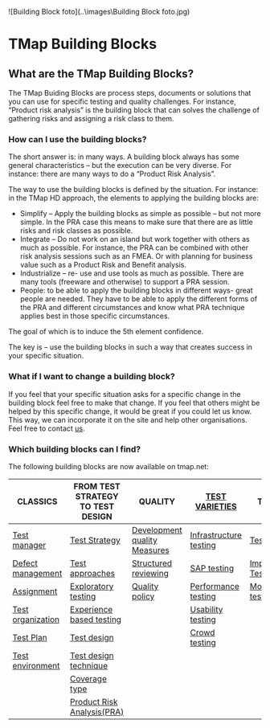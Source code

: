 ![Building Block foto](..\images\Building Block foto.jpg)

# TMap Building Blocks

## What are the TMap Building Blocks?

The TMap Buiding Blocks are process steps, documents or solutions that you can use for specific testing and quality challenges. For instance, “Product risk analysis” is the building block that can solves the challenge of gathering risks and assigning a risk class to them.

### How can I use the building blocks?

The short answer is: in many ways. A building block always has some general characteristics – but the execution can be very diverse. For instance: there are many ways to do a “Product Risk Analysis”.

The way to use the building blocks is defined by the situation. For instance: in the TMap HD approach, the elements to applying the building blocks are:

- Simplify – Apply the building blocks as simple as possible – but not more simple. In the PRA case this means to make sure that there are as little risks and risk classes as possible.
- Integrate – Do not work on an island but work together with others as much as possible. For instance, the PRA can be combined with other risk analysis sessions such as an FMEA. Or with planning for business value such as a Product Risk and Benefit analysis.
- Industrialize – re- use and use tools as much as possible. There are many tools (freeware and otherwise) to support a PRA session.
- People: to be able to apply the building blocks in different ways- great people are needed. They have to be able to apply the different forms of the PRA and different circumstances and know what PRA technique applies best in those specific circumstances.

The goal of which is to induce the 5th element confidence.

The key is – use the building blocks in such a way that creates success in your specific situation.

### What if I want to change a building block?

If you feel that your specific situation asks for a specific change in the building block feel free to make that change. If you feel that others might be helped by this specific change, it would be great if you could let us know. This way, we can incorporate it on the site and help other organisations. Feel free to contact [us](mailto:tmap@sogeti.nl?subject=Suggestion%20for%20the%20TMap%20site).

### Which building blocks can I find?

The following building blocks are now available on tmap.net:

| CLASSICS                                                     | FROM TEST STRATEGY TO TEST DESIGN                            | QUALITY                                                      | [TEST VARIETIES](http://tmap.net/building-blocks/test-varieties) | TOOLING                                                      |
| ------------------------------------------------------------ | ------------------------------------------------------------ | ------------------------------------------------------------ | ------------------------------------------------------------ | ------------------------------------------------------------ |
| [Test manager](http://tmap.net/building-blocks/test-manager) | [Test Strategy](http://tmap.net/building-blocks/test-strategy) | [Development quality Measures](http://tmap.net/building-blocks/development-quality-measures) | [Infrastructure testing](http://www.tmap.net/building-blocks/infrastructure-testing) | [Test tools](http://tmap.net/building-blocks/test-tools)     |
| [D](http://tmap.net/building-blocks/test-approaches)[efect management](http://tmap.net/building-blocks/defect-management) | [Test approaches](http://tmap.net/building-blocks/test-approaches) | [S](http://www.tmap.net/building-blocks/sap-testing)[tructured reviewing](http://tmap.net/building-blocks/structured-reviewing) | [SAP testing](http://www.tmap.net/building-blocks/sap-testing) | [Implementing Test tools](http://tmap.net/building-blocks/test-tool-implementation) |
| [A](http://tmap.net/building-blocks/exploratory-testing)[ssignment](http://tmap.net/building-blocks/assignment) | [Exploratory testing](http://tmap.net/building-blocks/exploratory-testing) | [Q](http://tmap.net/building-blocks/performance-testing)[uality policy](http://tmap.net/building-blocks/quality-policy) | [Performance testing](http://tmap.net/building-blocks/performance-testing) | [Model based testing](http://tmap.net/building-blocks/model-based-testing) |
| [Test organization](http://tmap.net/building-blocks/test-organization) | [Experience based testing](http://tmap.net/building-blocks/experience-based-testing) |                                                              | [Usability testing](http://tmap.net/building-blocks/usability-testing) |                                                              |
| [Test Plan](http://tmap.net/building-blocks/test-plan)       | [Test design](http://www.tmap.net/building-blocks/test-design) |                                                              | [Crowd testing](http://tmap.net/building-blocks/crowd-testing) |                                                              |
| [Test environment](http://tmap.net/building-blocks/test-environment) | [Test design technique](http://tmap.net/building-blocks/test-design-technique) |                                                              |                                                              |                                                              |
|                                                              | [Coverage type](http://tmap.net/building-blocks/coverage-type) |                                                              |                                                              |                                                              |
|                                                              | [Product Risk Analysis(PRA)](http://tmap.net/building-blocks/product-risk-analysis-pra) |                                                              |                                                              |                                                              |

